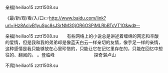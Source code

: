 亲福)heiliao15 zztt1508.su

《最/新/观/看/入/口👉http://www.baidu.com/link?url=jHz8AcivB1yuSpc8sJSrNM3GjOR6OSPiMLRbBTcVT1O&wd》--

亲福)heiliao15 zztt1508.su　　有些网络上的小说总是讲述着缠绵的网恋和辛酸的爱情，但是我和我的弟弟却是像蓝天白云一样亲切的友情，像手足一样的亲情，这种感情是我只能够放在心里珍惜的，只能让它在记忆里存在的，只能在回忆中想往的、翻阅的。
。登临峰　　　　　　　　　探奇湛卢山





不爬)heiliao15 zztt1508.su
